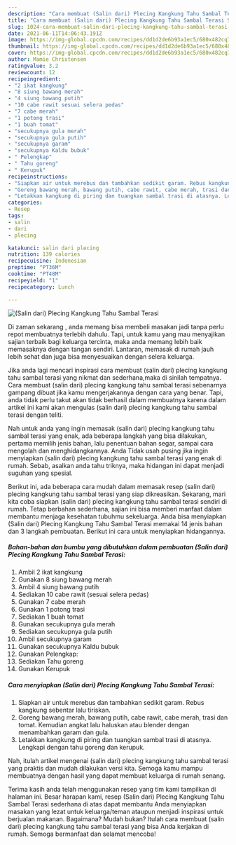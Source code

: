 ```yaml
---
description: "Cara membuat (Salin dari) Plecing Kangkung Tahu Sambal Terasi Sederhana dan Mudah Dibuat"
title: "Cara membuat (Salin dari) Plecing Kangkung Tahu Sambal Terasi Sederhana dan Mudah Dibuat"
slug: 1024-cara-membuat-salin-dari-plecing-kangkung-tahu-sambal-terasi-sederhana-dan-mudah-dibuat
date: 2021-06-11T14:06:43.191Z
image: https://img-global.cpcdn.com/recipes/dd1d2de6b93a1ec5/680x482cq70/salin-dari-plecing-kangkung-tahu-sambal-terasi-foto-resep-utama.jpg
thumbnail: https://img-global.cpcdn.com/recipes/dd1d2de6b93a1ec5/680x482cq70/salin-dari-plecing-kangkung-tahu-sambal-terasi-foto-resep-utama.jpg
cover: https://img-global.cpcdn.com/recipes/dd1d2de6b93a1ec5/680x482cq70/salin-dari-plecing-kangkung-tahu-sambal-terasi-foto-resep-utama.jpg
author: Mamie Christensen
ratingvalue: 3.2
reviewcount: 12
recipeingredient:
- "2 ikat kangkung"
- "8 siung bawang merah"
- "4 siung bawang putih"
- "10 cabe rawit sesuai selera pedas"
- "7 cabe merah"
- "1 potong trasi"
- "1 buah tomat"
- "secukupnya gula merah"
- "secukupnya gula putih"
- "secukupnya garam"
- "secukupnya Kaldu bubuk"
- " Pelengkap"
- " Tahu goreng"
- " Kerupuk"
recipeinstructions:
- "Siapkan air untuk merebus dan tambahkan sedikit garam. Rebus kangkung sebentar lalu tiriskan."
- "Goreng bawang merah, bawang putih, cabe rawit, cabe merah, trasi dan tomat. Kemudian angkat lalu haluskan atau blender dengan menambahkan garam dan gula."
- "Letakkan kangkung di piring dan tuangkan sambal trasi di atasnya. Lengkapi dengan tahu goreng dan kerupuk."
categories:
- Resep
tags:
- salin
- dari
- plecing

katakunci: salin dari plecing 
nutrition: 139 calories
recipecuisine: Indonesian
preptime: "PT36M"
cooktime: "PT48M"
recipeyield: "1"
recipecategory: Lunch

---
```



![(Salin dari) Plecing Kangkung Tahu Sambal Terasi](https://img-global.cpcdn.com/recipes/dd1d2de6b93a1ec5/680x482cq70/salin-dari-plecing-kangkung-tahu-sambal-terasi-foto-resep-utama.jpg)

Di zaman  sekarang , anda memang bisa membeli masakan jadi tanpa perlu repot membuatnya terlebih dahulu. Tapi, untuk kamu yang mau menyajikan sajian terbaik bagi keluarga tercinta, maka anda memang lebih baik memasaknya dengan tangan sendiri. Lantaran, memasak di rumah jauh lebih sehat dan juga bisa menyesuaikan dengan selera keluarga.

Jika anda lagi mencari inspirasi cara membuat (salin dari) plecing kangkung tahu sambal terasi yang nikmat dan sederhana,maka di sinilah tempatnya. Cara membuat (salin dari) plecing kangkung tahu sambal terasi  sebenarnya gampang dibuat jika kamu mengerjakannya dengan cara yang benar. Tapi, anda tidak perlu takut akan tidak berhasil dalam membuatnya 
karena dalam artikel ini kami akan mengulas (salin dari) plecing kangkung tahu sambal terasi dengan teliti.  



Nah untuk anda yang ingin memasak (salin dari) plecing kangkung tahu sambal terasi yang enak, ada beberapa langkah yang bisa dilakukan, pertama memilih jenis bahan, lalu penentuan bahan segar, sampai cara mengolah dan menghidangkannya. Anda Tidak usah pusing jika ingin menyiapkan (salin dari) plecing kangkung tahu sambal terasi yang enak di rumah. Sebab, asalkan anda  tahu triknya, maka hidangan ini dapat menjadi suguhan yang spesial.

Berikut ini, ada beberapa cara mudah dalam memasak resep (salin dari) plecing kangkung tahu sambal terasi yang siap dikreasikan. Sekarang, mari kita coba siapkan (salin dari) plecing kangkung tahu sambal terasi sendiri di rumah. Tetap berbahan sederhana, sajian ini bisa memberi manfaat dalam membantu menjaga kesehatan tubuhmu sekeluarga. Anda bisa menyiapkan (Salin dari) Plecing Kangkung Tahu Sambal Terasi memakai 14 jenis bahan dan 3 langkah pembuatan. Berikut ini cara untuk menyiapkan hidangannya.

<!--inarticleads1-->

##### Bahan-bahan dan bumbu yang dibutuhkan dalam pembuatan (Salin dari) Plecing Kangkung Tahu Sambal Terasi:

1. Ambil 2 ikat kangkung
1. Gunakan 8 siung bawang merah
1. Ambil 4 siung bawang putih
1. Sediakan 10 cabe rawit (sesuai selera pedas)
1. Gunakan 7 cabe merah
1. Gunakan 1 potong trasi
1. Sediakan 1 buah tomat
1. Gunakan secukupnya gula merah
1. Sediakan secukupnya gula putih
1. Ambil secukupnya garam
1. Gunakan secukupnya Kaldu bubuk
1. Gunakan  Pelengkap:
1. Sediakan  Tahu goreng
1. Gunakan  Kerupuk




<!--inarticleads2-->

##### Cara menyiapkan (Salin dari) Plecing Kangkung Tahu Sambal Terasi:

1. Siapkan air untuk merebus dan tambahkan sedikit garam. Rebus kangkung sebentar lalu tiriskan.
1. Goreng bawang merah, bawang putih, cabe rawit, cabe merah, trasi dan tomat. Kemudian angkat lalu haluskan atau blender dengan menambahkan garam dan gula.
1. Letakkan kangkung di piring dan tuangkan sambal trasi di atasnya. Lengkapi dengan tahu goreng dan kerupuk.




Nah, itulah artikel mengenai  (salin dari) plecing kangkung tahu sambal terasi  yang praktis dan mudah dilakukan versi kita. Semoga kamu mampu membuatnya dengan hasil yang dapat membuat keluarga di rumah senang. 

Terima kasih anda telah menggunakan resep yang tim kami tampilkan di halaman ini. Besar harapan kami, resep  (Salin dari) Plecing Kangkung Tahu Sambal Terasi sederhana di atas dapat membantu Anda menyiapkan masakan yang lezat untuk keluarga/teman ataupun menjadi inspirasi untuk berjualan makanan. Bagaimana? Mudah bukan? Itulah cara membuat (salin dari) plecing kangkung tahu sambal terasi yang bisa Anda kerjakan di rumah. Semoga bermanfaat dan selamat mencoba!

